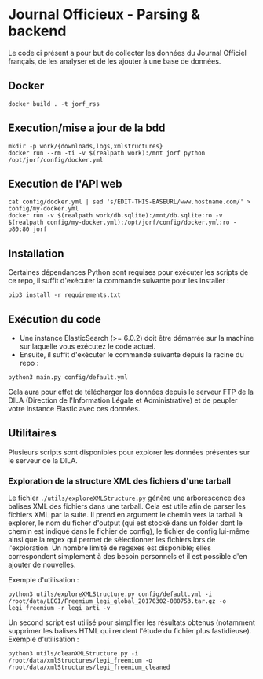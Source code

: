 # Journal Officieux - Parsing & backend

Le code ci présent a pour but de collecter les données du Journal Officiel
français, de les analyser et de les ajouter à une base de données.

## Docker
```
docker build . -t jorf_rss
```

## Execution/mise a jour de la bdd
```
mkdir -p work/{downloads,logs,xmlstructures}
docker run --rm -ti -v $(realpath work):/mnt jorf python /opt/jorf/config/docker.yml
```

## Execution de l'API web
```
cat config/docker.yml | sed 's/EDIT-THIS-BASEURL/www.hostname.com/' > config/my-docker.yml
docker run -v $(realpath work/db.sqlite):/mnt/db.sqlite:ro -v $(realpath config/my-docker.yml):/opt/jorf/config/docker.yml:ro -p80:80 jorf
```

## Installation

Certaines dépendances Python sont requises pour exécuter les scripts de ce repo,
il suffit d'exécuter la commande suivante pour les installer :
```
pip3 install -r requirements.txt
```

## Exécution du code

* Une instance ElasticSearch (>= 6.0.2) doit être démarrée sur la machine sur laquelle
vous exécutez le code actuel.
* Ensuite, il suffit d'exécuter le commande suivante depuis la racine du repo :
```
python3 main.py config/default.yml
```

Cela aura pour effet de télécharger les données depuis le serveur FTP de la DILA
(Direction de l'Information Légale et Administrative) et de peupler votre
instance Elastic avec ces données.

## Utilitaires

Plusieurs scripts sont disponibles pour explorer les données présentes sur le serveur de la DILA.

### Exploration de la structure XML des fichiers d'une tarball

Le fichier `./utils/exploreXMLStructure.py` génère une arborescence des balises XML des fichiers dans une tarball.
Cela est utile afin de parser les fichiers XML par la suite. Il prend en argument le chemin vers la tarball à explorer,
le nom du ficher d'output (qui est stocké dans un folder dont le chemin est indiqué dans le fichier de config),
le fichier de config lui-même ainsi que la regex qui permet de sélectionner les fichiers lors de l'exploration.
Un nombre limité de regexes est disponible; elles correspondent simplement à des besoin personnels et il est possible
d'en ajouter de nouvelles.

Exemple d'utilisation :
```
python3 utils/exploreXMLStructure.py config/default.yml -i /root/data/LEGI/Freemium_legi_global_20170302-080753.tar.gz -o legi_freemium -r legi_arti -v
```

Un second script est utilisé pour simplifier les résultats obtenus (notamment supprimer les balises HTML qui rendent l'étude du fichier plus fastidieuse).
Exemple d'utilisation :
```
python3 utils/cleanXMLStructure.py -i /root/data/xmlStructures/legi_freemium -o /root/data/xmlStructures/legi_freemium_cleaned
```
